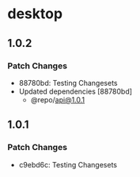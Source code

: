 # desktop

## 1.0.2

### Patch Changes

-   88780bd: Testing Changesets
-   Updated dependencies [88780bd]
    -   @repo/api@1.0.1

## 1.0.1

### Patch Changes

-   c9ebd6c: Testing Changesets
